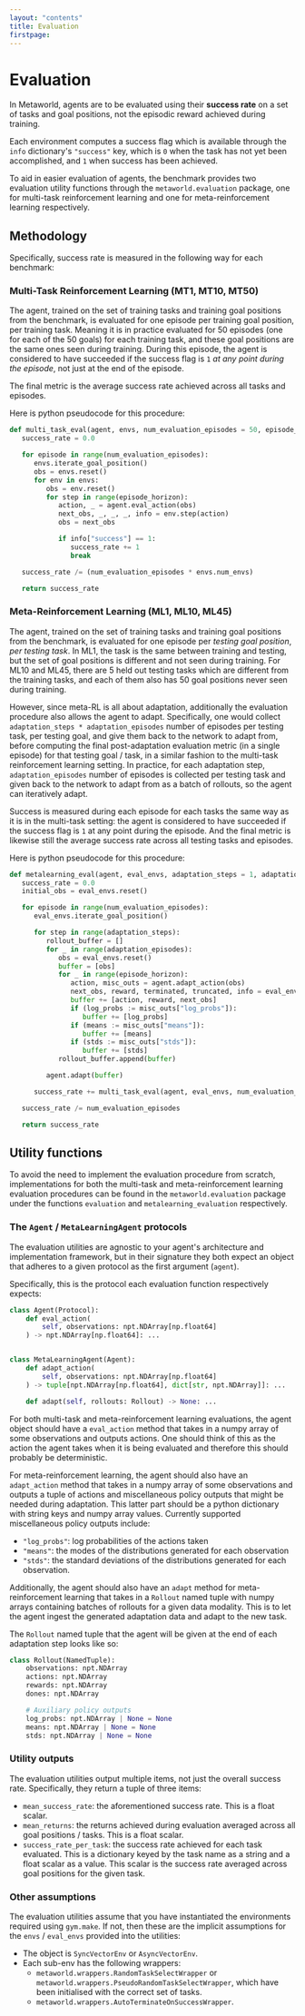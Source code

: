 ```yaml
---
layout: "contents"
title: Evaluation
firstpage:
---
```


# Evaluation

In Metaworld, agents are to be evaluated using their **success rate** on a set of tasks and goal positions, not the episodic reward achieved during training.

Each environment computes a success flag which is available through the `info` dictionary's `"success"` key, which is `0` when the task has not yet been accomplished, and `1` when success has been achieved.

To aid in easier evaluation of agents, the benchmark provides two evaluation utility functions through the `metaworld.evaluation` package, one for multi-task reinforcement learning and one for meta-reinforcement learning respectively.

## Methodology

Specifically, success rate is measured in the following way for each benchmark:

### Multi-Task Reinforcement Learning (MT1, MT10, MT50)

The agent, trained on the set of training tasks and training goal positions from the benchmark, is evaluated for one episode per training goal position, per training task. Meaning it is in practice evaluated for 50 episodes (one for each of the 50 goals) for each training task, and these goal positions are the same ones seen during training. During this episode, the agent is considered to have succeeded if the success flag is `1` *at any point during the episode*, not just at the end of the episode.

The final metric is the average success rate achieved across all tasks and episodes.

Here is python pseudocode for this procedure:

```python
def multi_task_eval(agent, envs, num_evaluation_episodes = 50, episode_horizon = 500):
   success_rate = 0.0

   for episode in range(num_evaluation_episodes):
      envs.iterate_goal_position()
      obs = envs.reset()
      for env in envs:
         obs = env.reset()
         for step in range(episode_horizon):
            action, _ = agent.eval_action(obs)
            next_obs, _, _, _, info = env.step(action)
            obs = next_obs

            if info["success"] == 1:
               success_rate += 1
               break

   success_rate /= (num_evaluation_episodes * envs.num_envs)

   return success_rate
```

### Meta-Reinforcement Learning (ML1, ML10, ML45)

The agent, trained on the set of training tasks and training goal positions from the benchmark, is evaluated for one episode per *testing goal position*, *per testing task*. In ML1, the task is the same between training and testing, but the set of goal positions is different and not seen during training. For ML10 and ML45, there are 5 held out testing tasks which are different from the training tasks, and each of them also has 50 goal positions never seen during training.

However, since meta-RL is all about adaptation, additionally the evaluation procedure also allows the agent to adapt. Specifically, one would collect `adaptation_steps * adaptation_episodes` number of episodes per testing task, per testing goal, and give them back to the network to adapt from, before computing the final post-adaptation evaluation metric (in a single episode) for that testing goal / task, in a similar fashion to the multi-task reinforcement learning setting. In practice, for each adaptation step, `adaptation_episodes` number of episodes is collected per testing task and given back to the network to adapt from as a batch of rollouts, so the agent can iteratively adapt.

Success is measured during each episode for each tasks the same way as it is in the multi-task setting: the agent is considered to have succeeded if the success flag is `1` at any point during the episode. And the final metric is likewise still the average success rate across all testing tasks and episodes.

Here is python pseudocode for this procedure:

```python
def metalearning_eval(agent, eval_envs, adaptation_steps = 1, adaptation_episodes = 10, num_evaluation_episodes = 50, episode_horizon):
   success_rate = 0.0
   initial_obs = eval_envs.reset()

   for episode in range(num_evaluation_episodes):
      eval_envs.iterate_goal_position()

      for step in range(adaptation_steps):
         rollout_buffer = []
         for _ in range(adaptation_episodes):
            obs = eval_envs.reset()
            buffer = [obs]
            for _ in range(episode_horizon):
               action, misc_outs = agent.adapt_action(obs)
               next_obs, reward, terminated, truncated, info = eval_envs.step(action)
               buffer += [action, reward, next_obs]
               if (log_probs := misc_outs["log_probs"]):
                  buffer += [log_probs]
               if (means := misc_outs["means"]):
                  buffer += [means]
               if (stds := misc_outs["stds"]):
                  buffer += [stds]
            rollout_buffer.append(buffer)

         agent.adapt(buffer)

      success_rate += multi_task_eval(agent, eval_envs, num_evaluation_episodes=1)

   success_rate /= num_evaluation_episodes

   return success_rate
```

## Utility functions

To avoid the need to implement the evaluation procedure from scratch, implementations for both the multi-task and meta-reinforcement learning evaluation procedures can be found in the `metaworld.evaluation` package under the functions `evaluation` and `metalearning_evaluation` respectively.

### The `Agent` / `MetaLearningAgent` protocols

The evaluation utilities are agnostic to your agent's architecture and implementation framework, but in their signature they both expect an object that adheres to a given protocol as the first argument (`agent`).

Specifically, this is the protocol each evaluation function respectively expects:

```python
class Agent(Protocol):
    def eval_action(
        self, observations: npt.NDArray[np.float64]
    ) -> npt.NDArray[np.float64]: ...


class MetaLearningAgent(Agent):
    def adapt_action(
        self, observations: npt.NDArray[np.float64]
    ) -> tuple[npt.NDArray[np.float64], dict[str, npt.NDArray]]: ...

    def adapt(self, rollouts: Rollout) -> None: ...
```

For both multi-task and meta-reinforcement learning evaluations, the agent object should have a `eval_action` method that takes in a numpy array of some observations and outputs actions. One should think of this as the action the agent takes when it is being evaluated and therefore this should probably be deterministic.

For meta-reinforcement learning, the agent should also have an `adapt_action` method that takes in a numpy array of some observations and outputs a tuple of actions and miscellaneous policy outputs that might be needed during adaptation. This latter part should be a python dictionary with string keys and numpy array values. Currently supported miscellaneous policy outputs include:

- `"log_probs"`: log probabilities of the actions taken
- `"means"`: the modes of the distributions generated for each observation
- `"stds"`: the standard deviations of the distributions generated for each observation.

Additionally, the agent should also have an `adapt` method for meta-reinforcement learning that takes in a `Rollout` named tuple with numpy arrays containing batches of rollouts for a given data modality. This is to let the agent ingest the generated adaptation data and adapt to the new task.

The `Rollout` named tuple that the agent will be given at the end of each adaptation step looks like so:
```python
class Rollout(NamedTuple):
    observations: npt.NDArray
    actions: npt.NDArray
    rewards: npt.NDArray
    dones: npt.NDArray

    # Auxiliary policy outputs
    log_probs: npt.NDArray | None = None
    means: npt.NDArray | None = None
    stds: npt.NDArray | None = None
```

### Utility outputs

The evaluation utilities output multiple items, not just the overall success rate. Specifically, they return a tuple of three items:
- `mean_success_rate`: the aforementioned success rate. This is a float scalar.
- `mean_returns`: the returns achieved during evaluation averaged across all goal positions / tasks. This is a float scalar.
- `success_rate_per_task`: the success rate achieved for each task evaluated. This is a dictionary keyed by the task name as a string and a float scalar as a value. This scalar is the success rate averaged across goal positions for the given task.

### Other assumptions

The evaluation utilities assume that you have instantiated the environments required using `gym.make`. If not, then these are the implicit assumptions for the `envs` / `eval_envs` provided into the utilities:
- The object is `SyncVectorEnv` or `AsyncVectorEnv`.
- Each sub-env has the following wrappers:
  - `metaworld.wrappers.RandomTaskSelectWrapper` or `metaworld.wrappers.PseudoRandomTaskSelectWrapper`, which have been initialised with the correct set of tasks.
  - `metaworld.wrappers.AutoTerminateOnSuccessWrapper`.
